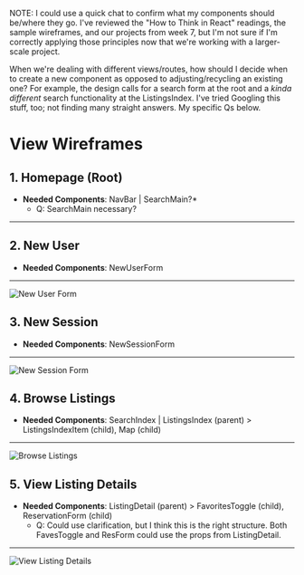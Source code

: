 NOTE: I could use a quick chat to confirm what my components should be/where they go. I've reviewed the "How to Think in React" readings, the sample wireframes, and our projects from week 7, but I'm not sure if I'm correctly applying those principles now that we're working with a larger-scale project.

When we're dealing with different views/routes, how should I decide when to create a new component as opposed to adjusting/recycling an existing one? For example, the design calls for a search form at the root and a *kinda different* search functionality at the ListingsIndex. I've tried Googling this stuff, too; not finding many straight answers. My specific Qs below.

# View Wireframes

## 1. Homepage (Root)
* **Needed Components**: NavBar | SearchMain?*
  - Q: SearchMain necessary?
----


## 2. New User
* **Needed Components**: NewUserForm
----

![New User Form]

## 3. New Session
* **Needed Components**: NewSessionForm
----

![New Session Form]

## 4. Browse Listings
* **Needed Components**: SearchIndex | ListingsIndex (parent) > ListingsIndexItem (child), Map (child)
----

![Browse Listings]

## 5. View Listing Details
* **Needed Components**: ListingDetail (parent) > FavoritesToggle (child), ReservationForm (child)
  - Q: Could use clarification, but I think this is the right structure. Both FavesToggle and ResForm could use the props from ListingDetail. 
----

![View Listing Details]

[New User Form]: ./wireframes/register-new-user.png
[New Session Form]: ./wireframes/login-returning-user.png
[Browse Listings]: ./wireframes/browse-listings.png
[View Listing Details]: ./wireframes/listing-detail.png
